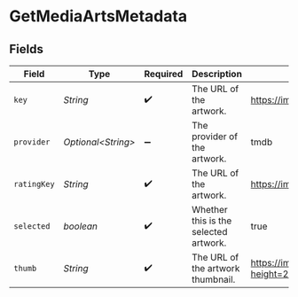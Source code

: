 # GetMediaArtsMetadata


## Fields

| Field                                                                                                                                                             | Type                                                                                                                                                              | Required                                                                                                                                                          | Description                                                                                                                                                       | Example                                                                                                                                                           |
| ----------------------------------------------------------------------------------------------------------------------------------------------------------------- | ----------------------------------------------------------------------------------------------------------------------------------------------------------------- | ----------------------------------------------------------------------------------------------------------------------------------------------------------------- | ----------------------------------------------------------------------------------------------------------------------------------------------------------------- | ----------------------------------------------------------------------------------------------------------------------------------------------------------------- |
| `key`                                                                                                                                                             | *String*                                                                                                                                                          | :heavy_check_mark:                                                                                                                                                | The URL of the artwork.                                                                                                                                           | https://image.tmdb.org/t/p/original/ixgFmf1X59PUZam2qbAfskx2gQr.jpg                                                                                               |
| `provider`                                                                                                                                                        | *Optional\<String>*                                                                                                                                               | :heavy_minus_sign:                                                                                                                                                | The provider of the artwork.                                                                                                                                      | tmdb                                                                                                                                                              |
| `ratingKey`                                                                                                                                                       | *String*                                                                                                                                                          | :heavy_check_mark:                                                                                                                                                | The URL of the artwork.                                                                                                                                           | https://image.tmdb.org/t/p/original/ixgFmf1X59PUZam2qbAfskx2gQr.jpg                                                                                               |
| `selected`                                                                                                                                                        | *boolean*                                                                                                                                                         | :heavy_check_mark:                                                                                                                                                | Whether this is the selected artwork.                                                                                                                             | true                                                                                                                                                              |
| `thumb`                                                                                                                                                           | *String*                                                                                                                                                          | :heavy_check_mark:                                                                                                                                                | The URL of the artwork thumbnail.                                                                                                                                 | https://images.plex.tv/photo?height=270&width=480&minSize=1&upscale=1&url=https%3A%2F%2Fimage%2Etmdb%2Eorg%2Ft%2Fp%2Foriginal%2FixgFmf1X59PUZam2qbAfskx2gQr%2Ejpg |